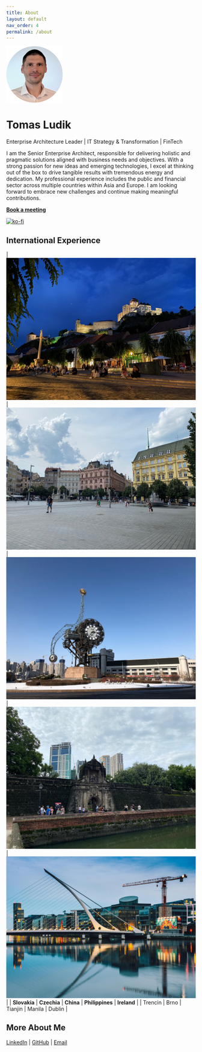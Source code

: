 ```yaml
---
title: About
layout: default
nav_order: 4
permalink: /about
---
```


<img src="/images/tomas_ludik.png" width="150">

# Tomas Ludik

Enterprise Architecture Leader &#124; IT Strategy & Transformation &#124; FinTech

I am the Senior Enterprise Architect, responsible for delivering holistic and pragmatic solutions aligned with business needs and objectives. With a strong passion for new ideas and emerging technologies, I excel at thinking out of the box to drive tangible results with tremendous energy and dedication. My professional experience includes the public and financial sector across multiple countries within Asia and Europe. I am looking forward to embrace new challenges and continue making meaningful contributions.

**[Book a meeting]**

[![ko-fi](https://ko-fi.com/img/githubbutton_sm.svg)](https://ko-fi.com/X8X01E31KF)

## International Experience

| ![Trencin](/images/Trencin.jpeg) | ![Brno](/images/Brno.jpeg)  | ![Tianjin](/images/Tianjin.jpeg) | ![Manila](/images/Manila.jpeg) | ![Dublin](/images/Dublin.jpeg) |
| **Slovakia** | **Czechia** | **China** | **Philippines** | **Ireland** |
| Trencin | Brno | Tianjin | Manila | Dublin |

## More About Me

[LinkedIn](https://www.linkedin.com/in/tomasludik) &#124; [GitHub](https://github.com/tomasludik) &#124; [Email](mailto:tomas.ludik@gmail.com)

[Book a meeting]: https://calendly.com/tomas-ludik/30min 